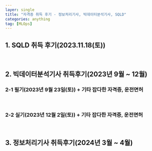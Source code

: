 ```yaml
---
layer: single
title: "자격증 취득 후기 - 정보처리기사, 빅데이터분석기사, SQLD"
categories: anything
tag: [MLOps]
---
```


## 1. SQLD 취득 후기(2023.11.18(토))

<br/>

## 2. 빅데이터분석기사 취득후기(2023년 9월 ~ 12월)
### 2-1 필기(2023년 9월 23일(토)) + 기타 잡다한 자격증, 운전면허

<br/>

### 2-2 실기(2023년 12월 2일(토)) + 기타 잡다한 자격증, 운전면허

<br/>


## 3. 정보처리기사 취득후기(2024년 3월 ~ 4월)



